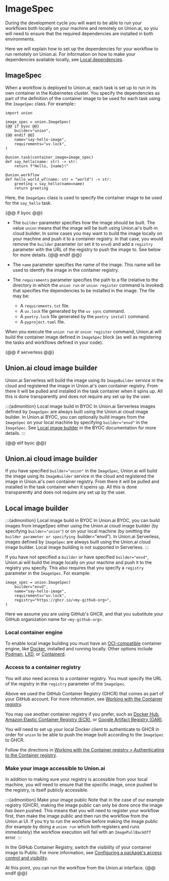 # ImageSpec

During the development cycle you will want to be able to run your workflows both locally on your machine and remotely on Union.ai,
so you will need to ensure that the required dependencies are installed in both environments.

Here we will explain how to set up the dependencies for your workflow to run remotely on Union.ai.
For information on how to make your dependencies available locally, see [Local dependencies](./local-dependencies.md).

## ImageSpec

When a workflow is deployed to Union.ai, each task is set up to run in its own container in the Kubernetes cluster.
You specify the dependencies as part of the definition of the container image to be used for each task using the `ImageSpec` class.
For example::

```{code-block} python
import union

image_spec = union.ImageSpec(
{@@ if byoc @@}
    builder="union",
{@@ endif @@}
    name="say-hello-image",
    requirements="uv.lock",
)

@union.task(container_image=image_spec)
def say_hello(name: str) -> str:
    return f"Hello, {name}!"

@union.workflow
def hello_world_wf(name: str = "world") -> str:
    greeting = say_hello(name=name)
    return greeting
```

Here, the `ImageSpec` class is used to specify the container image to be used for the `say_hello` task.

{@@ if byoc @@}
* The `builder` parameter specifies how the image should be built. The value `union` means that the image will be built using Union.ai's built-in cloud builder.
  In some cases you may want to build the image locally on your machine and push it to a container registry. In that case, you would remove the `builder` parameter
  (or set it to `envd`) and add a `registry` parameter with the URL of the registry to push the image to. See below for more details.
{@@ endif @@}

* The `name` parameter specifies the name of the image. This name will be used to identify the image in the container registry.

* The `requirements` parameter specifies the path to a file (relative to the directory in which the `union run` or `union register` command is invoked) that specifies the dependencies to be installed in the image.
  The file may be:
  * A `requirements.txt` file.
  * A `uv.lock` file generated by the `uv sync` command.
  * A `poetry.lock` file generated by the `poetry install` command.
  * A `pyproject.toml` file.

When you execute the `union run` or `union register` command, Union.ai will build the container image defined in `ImageSpec` block
(as well as registering the tasks and workflows defined in your code).

{@@ if serverless @@}

## Union.ai cloud image builder

Union.ai Serverless will build the image using its `ImageBuilder` service in the cloud
and registered the image in Union.ai's own container registry.
From there it will be pulled and installed in the task container when it spins up.
All this is done transparently and does not require any set up by the user.

:::{admonition} Local image build in BYOC
In Union.ai Serverless images defined by `ImageSpec` are always built using the Union.ai cloud image builder.
In Union.ai BYOC, you can optionally build images from the `ImageSpec` on your local machine by specifying `builder="envd"` in the `ImageSpec`.
See [Local image builder](https://docs.unionai/byoc/user-guide/development-cycle/remote-dependencies-with-image-spec.md#local-image-builder) in the BYOC documentation for more details.
:::

{@@ elif byoc @@}
## Union.ai cloud image builder

If you have specified `builder="union"` in the `ImageSpec`, Union.ai will build the image using its `ImageBuilder` service in the cloud
and registered the image in Union.ai's own container registry. From there it will be pulled and installed in the task container when it speins up.
All this is done transparently and does not require any set up by the user.


## Local image builder

:::{admonition} Local image build in BYOC
In Union.ai BYOC, you can build images from ImageSpec either using the Union.ai cloud image builder (by specifying `builder="union"`) or on your local machine
(by omitting the `builder parameter or specifying `builder="envd").
In Union.ai Serverless, images defined by `ImageSpec` are always built using the Union.ai cloud image builder.
Local image building is not supported in Serverless.
:::

If you have not specified a `builder` or have specified `builder="envd"`, Union.ai will build the image locally on your machine and push it to the registry you specify.
This also requires that you specify a `registry` parameter in the `ImageSpec`.
For example:

```{code-block} python
image_spec = union.ImageSpec(
    builder="envd",
    name="say-hello-image",
    requirements="uv.lock",
    registry="https://ghcr.io/<my-github-org>",
)
```

Here we assume you are using GitHub's GHCR, and that you substitute your GitHub organization name for `<my-github-org>`.


### Local container engine

To enable local image building you must have an [OCI-compatible](https://opencontainers.org/) container engine, like [Docker](https://docs.docker.com/get-docker/), installed and running locally.
Other options include [Podman](https://podman.io/), [LXD](https://linuxcontainers.org/lxd/introduction/), or [Containerd](https://containerd.io/).


### Access to a container registry

You will also need access to a container registry.
You must specify the URL of the registry in the `registry` parameter of the `ImageSpec`.

Above we used the GitHub Container Registry (GHCR) that comes as part of your GitHub account.
For more information, see [Working with the Container registry](https://docs.github.com/en/packages/working-with-a-github-packages-registry/working-with-the-container-registry).

You may use another container registry if you prefer,
such as [Docker Hub](https://hub.docker.com/),
[Amazon Elastic Container Registry (ECR)](../integrations/enabling-aws-resources/enabling-aws-ecr.md),
or [Google Artifact Registry (GAR)](../integrations/enabling-gcp-resources/enabling-google-artifact-registry.md).

You will need to set up your local Docker client to authenticate to GHCR in order for `union` to be able to push the image built according to the `ImageSpec` to GHCR.

Follow the directions in [Working with the Container registry > Authenticating to the Container registry](https://docs.github.com/en/packages/working-with-a-github-packages-registry/working-with-the-container-registry.md#authenticating-to-the-container-registry).


### Make your image accessible to Union.ai

In addition to making sure your registry is accessible from your local machine, you will need to ensure that the specific image, once pushed to the registry, is itself publicly accessible.

:::{admonition} Make your image public
Note that in the case of our example registry (GHCR), making the image public can only be done once the image *has been* pushed.
This means that you will need to register your workflow first, then make the image public and then run the workflow from the Union.ai UI.
If you try to run the workflow before making the image public (for example by doing a `union run` which both registers and runs immediately)
the workflow execution will fail with an `ImagePullBackOff `error.
:::

In the GitHub Container Registry, switch the visibility of your container image to Public. For more information, see [Configuring a package's access control and visibility](https://docs.github.com/en/packages/learn-github-packages/configuring-a-packages-access-control-and-visibility.md#about-inheritance-of-access-permissions-and-visibility).

At this point, you can run the workflow from the Union.ai interface.
{@@ endif @@}
